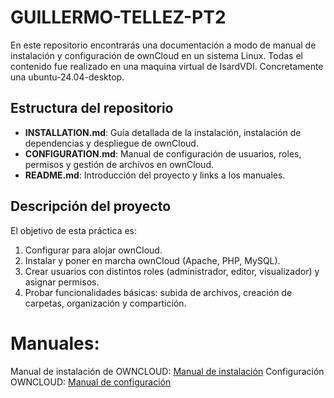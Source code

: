 # GUILLERMO-TELLEZ-PT2

En este repositorio encontrarás una documentación a modo de manual de instalación y configuración de ownCloud en un sistema Linux.
Todas el contenido fue realizado en una maquina virtual de IsardVDI. Concretamente una ubuntu-24.04-desktop.

## Estructura del repositorio

- **INSTALLATION.md**: Guía detallada de la instalación, instalación de dependencias y despliegue de ownCloud.
- **CONFIGURATION.md**: Manual de configuración de usuarios, roles, permisos y gestión de archivos en ownCloud.
- **README.md**: Introducción del proyecto y links a los manuales.

## Descripción del proyecto

El objetivo de esta práctica es:
1. Configurar para alojar ownCloud.
2. Instalar y poner en marcha ownCloud (Apache, PHP, MySQL).
3. Crear usuarios con distintos roles (administrador, editor, visualizador) y asignar permisos.
4. Probar funcionalidades básicas: subida de archivos, creación de carpetas, organización y compartición.

# Manuales:

Manual de instalación de OWNCLOUD: <a href="INSTALLATION.md">Manual de instalación</a>
Configuración OWNCLOUD:  <a href="CONFIGURATION.md">Manual de configuración</a>



